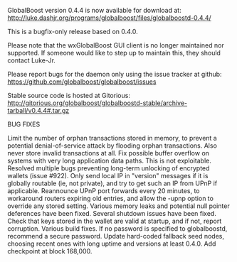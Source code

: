 GlobalBoost version 0.4.4 is now available for download at:
http://luke.dashjr.org/programs/globalboost/files/globalboostd-0.4.4/

This is a bugfix-only release based on 0.4.0.

Please note that the wxGlobalBoost GUI client is no longer maintained nor supported. If someone would like to step up to maintain this, they should contact Luke-Jr.

Please report bugs for the daemon only using the issue tracker at github:
https://github.com/globalboost/globalboost/issues

Stable source code is hosted at Gitorious:
http://gitorious.org/globalboost/globalboostd-stable/archive-tarball/v0.4.4#.tar.gz

BUG FIXES

Limit the number of orphan transactions stored in memory, to prevent a potential denial-of-service attack by flooding orphan transactions. Also never store invalid transactions at all.
Fix possible buffer overflow on systems with very long application data paths. This is not exploitable.
Resolved multiple bugs preventing long-term unlocking of encrypted wallets (issue #922).
Only send local IP in "version" messages if it is globally routable (ie, not private), and try to get such an IP from UPnP if applicable.
Reannounce UPnP port forwards every 20 minutes, to workaround routers expiring old entries, and allow the -upnp option to override any stored setting.
Various memory leaks and potential null pointer deferences have been
fixed.
Several shutdown issues have been fixed.
Check that keys stored in the wallet are valid at startup, and if not,
report corruption.
Various build fixes.
If no password is specified to globalboostd, recommend a secure password.
Update hard-coded fallback seed nodes, choosing recent ones with long uptime and versions at least 0.4.0.
Add checkpoint at block 168,000.


